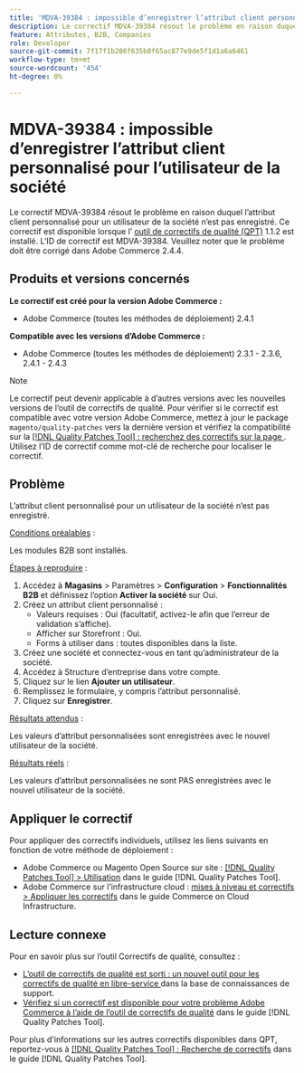 ```yaml
---
title: 'MDVA-39384 : impossible d’enregistrer l’attribut client personnalisé pour l’utilisateur de la société'
description: Le correctif MDVA-39384 résout le problème en raison duquel l’attribut client personnalisé pour un utilisateur de la société n’est pas enregistré. Ce correctif est disponible lorsque l’[outil de correctifs de qualité (QPT)](https://experienceleague.adobe.com/en/docs/commerce-knowledge-base/kb/announcements/commerce-announcements/magento-quality-patches-released-new-tool-to-self-serve-quality-patches) 1.1.2 est installé. L’ID de correctif est MDVA-39384. Veuillez noter que le problème doit être corrigé dans Adobe Commerce 2.4.4.
feature: Attributes, B2B, Companies
role: Developer
source-git-commit: 7f17f1b286f635b8f65ac877e9de5f1d1a6a6461
workflow-type: tm+mt
source-wordcount: '454'
ht-degree: 0%

---
```


# MDVA-39384 : impossible d’enregistrer l’attribut client personnalisé pour l’utilisateur de la société

Le correctif MDVA-39384 résout le problème en raison duquel l’attribut client personnalisé pour un utilisateur de la société n’est pas enregistré. Ce correctif est disponible lorsque l’ [outil de correctifs de qualité (QPT)](https://experienceleague.adobe.com/en/docs/commerce-knowledge-base/kb/announcements/commerce-announcements/magento-quality-patches-released-new-tool-to-self-serve-quality-patches) 1.1.2 est installé. L’ID de correctif est MDVA-39384. Veuillez noter que le problème doit être corrigé dans Adobe Commerce 2.4.4.

## Produits et versions concernés

**Le correctif est créé pour la version Adobe Commerce :**

* Adobe Commerce (toutes les méthodes de déploiement) 2.4.1

**Compatible avec les versions d’Adobe Commerce :**

* Adobe Commerce (toutes les méthodes de déploiement) 2.3.1 - 2.3.6, 2.4.1 - 2.4.3

>[!NOTE]
>
>Le correctif peut devenir applicable à d’autres versions avec les nouvelles versions de l’outil de correctifs de qualité. Pour vérifier si le correctif est compatible avec votre version Adobe Commerce, mettez à jour le package `magento/quality-patches` vers la dernière version et vérifiez la compatibilité sur la [[!DNL Quality Patches Tool] : recherchez des correctifs sur la page ](https://experienceleague.adobe.com/en/docs/commerce-knowledge-base/kb/announcements/commerce-announcements/magento-quality-patches-released-new-tool-to-self-serve-quality-patches). Utilisez l’ID de correctif comme mot-clé de recherche pour localiser le correctif.

## Problème

L’attribut client personnalisé pour un utilisateur de la société n’est pas enregistré.

<u>Conditions préalables</u> :

Les modules B2B sont installés.

<u>Étapes à reproduire</u> :

1. Accédez à **Magasins** > Paramètres > **Configuration** > **Fonctionnalités B2B** et définissez l’option **Activer la société** sur Oui.
1. Créez un attribut client personnalisé :
   * Valeurs requises : Oui (facultatif, activez-le afin que l’erreur de validation s’affiche).
   * Afficher sur Storefront : Oui.
   * Forms à utiliser dans : toutes disponibles dans la liste.
1. Créez une société et connectez-vous en tant qu’administrateur de la société.
1. Accédez à Structure d’entreprise dans votre compte.
1. Cliquez sur le lien **Ajouter un utilisateur**.
1. Remplissez le formulaire, y compris l’attribut personnalisé.
1. Cliquez sur **Enregistrer**.

<u>Résultats attendus</u> :

Les valeurs d’attribut personnalisées sont enregistrées avec le nouvel utilisateur de la société.

<u>Résultats réels</u> :

Les valeurs d’attribut personnalisées ne sont PAS enregistrées avec le nouvel utilisateur de la société.

## Appliquer le correctif

Pour appliquer des correctifs individuels, utilisez les liens suivants en fonction de votre méthode de déploiement :

* Adobe Commerce ou Magento Open Source sur site : [[!DNL Quality Patches Tool] > Utilisation](/help/tools/quality-patches-tool/usage.md) dans le guide [!DNL Quality Patches Tool].
* Adobe Commerce sur l’infrastructure cloud : [mises à niveau et correctifs > Appliquer les correctifs](https://experienceleague.adobe.com/docs/commerce-cloud-service/user-guide/develop/upgrade/apply-patches.html) dans le guide Commerce on Cloud Infrastructure.

## Lecture connexe

Pour en savoir plus sur l’outil Correctifs de qualité, consultez :

* [ L’outil de correctifs de qualité est sorti : un nouvel outil pour les correctifs de qualité en libre-service ](https://experienceleague.adobe.com/en/docs/commerce-knowledge-base/kb/announcements/commerce-announcements/magento-quality-patches-released-new-tool-to-self-serve-quality-patches) dans la base de connaissances de support.
* [Vérifiez si un correctif est disponible pour votre problème Adobe Commerce à l’aide de l’outil de correctifs de qualité](/help/tools/quality-patches-tool/patches-available-in-qpt/check-patch-for-magento-issue-with-magento-quality-patches.md) dans le guide [!DNL Quality Patches Tool].

Pour plus d&#39;informations sur les autres correctifs disponibles dans QPT, reportez-vous à [[!DNL Quality Patches Tool] : Recherche de correctifs](https://experienceleague.adobe.com/tools/commerce-quality-patches/index.html) dans le guide [!DNL Quality Patches Tool].
